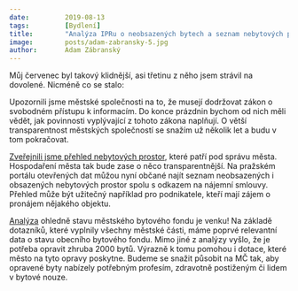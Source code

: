 ```yaml
---
date:         2019-08-13
tags:         [Bydlení]
title:        "Analýza IPRu o neobsazených bytech a seznam nebytových prostor ve vlastnictví metropole: Červenec Adama Zábranského."
image: 	      posts/adam-zabransky-5.jpg
author:       Adam Zábranský
---
```


Můj červenec byl takový klidnější, asi třetinu z něho jsem strávil na dovolené. Nicméně co se stalo:

Upozornili jsme městské společnosti na to, že musejí dodržovat zákon o svobodném přístupu k informacím. Do konce prázdnin bychom od nich měli vědět, jak povinnosti vyplývající z tohoto zákona naplňují. O větší transparentnost městských společností se snažím už několik let a budu v tom pokračovat. 

[Zveřejnili jsme přehled nebytových prostor](http://opendata.praha.eu/dataset/nebytove_prostory), které patří pod správu města. Hospodaření města tak bude zase o něco transparentnější. Na pražském portálu otevřených dat můžou nyní občané najít seznam neobsazených i obsazených nebytových prostor spolu s odkazem na nájemní smlouvy. Přehled může být užitečný například pro podnikatele, kteří mají zájem o pronájem nějakého objektu.

[Analýza](http://www.iprpraha.cz/clanek/1929/analyza-mestskeho-bytoveho-fondu-praha-ma-31-tisic-bytu-ve-svem-vlastnictvi-necelych-8-z-nich-je-neobydlenych) ohledně stavu městského bytového fondu je venku! Na základě dotazníků, které vyplnily všechny městské části, máme poprvé relevantní data o stavu obecního bytového fondu. Mimo jiné z analýzy vyšlo, že je potřeba opravit zhruba 2000 bytů. Výrazně k tomu pomohou i dotace, které město na tyto opravy poskytne. Budeme se snažit působit na MČ tak, aby opravené byty nabízely potřebným profesím, zdravotně postiženým či lidem v bytové nouze. 
